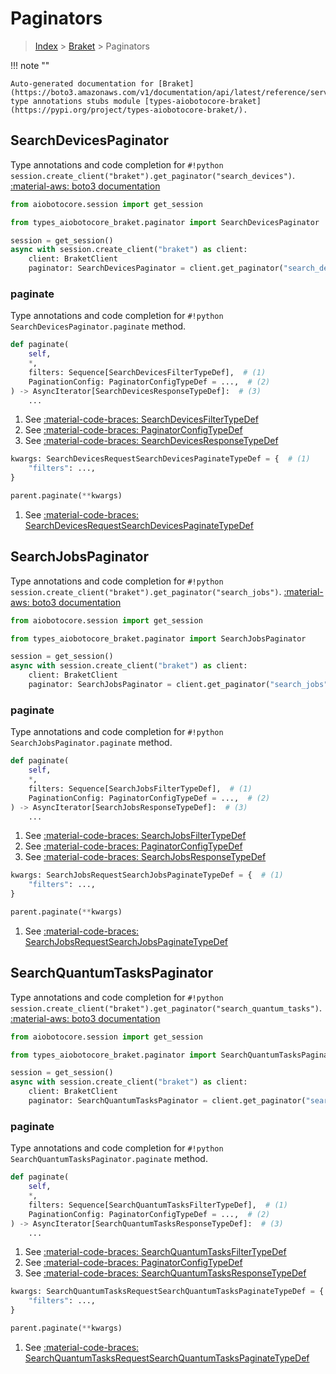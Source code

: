 # Paginators

> [Index](../README.md) > [Braket](./README.md) > Paginators

!!! note ""

    Auto-generated documentation for [Braket](https://boto3.amazonaws.com/v1/documentation/api/latest/reference/services/braket.html#Braket)
    type annotations stubs module [types-aiobotocore-braket](https://pypi.org/project/types-aiobotocore-braket/).

## SearchDevicesPaginator

Type annotations and code completion for `#!python session.create_client("braket").get_paginator("search_devices")`.
[:material-aws: boto3 documentation](https://boto3.amazonaws.com/v1/documentation/api/latest/reference/services/braket.html#Braket.Paginator.SearchDevices)

```python title="Usage example"
from aiobotocore.session import get_session

from types_aiobotocore_braket.paginator import SearchDevicesPaginator

session = get_session()
async with session.create_client("braket") as client:
    client: BraketClient
    paginator: SearchDevicesPaginator = client.get_paginator("search_devices")
```


### paginate

Type annotations and code completion for `#!python SearchDevicesPaginator.paginate` method.

```python title="Method definition"
def paginate(
    self,
    *,
    filters: Sequence[SearchDevicesFilterTypeDef],  # (1)
    PaginationConfig: PaginatorConfigTypeDef = ...,  # (2)
) -> AsyncIterator[SearchDevicesResponseTypeDef]:  # (3)
    ...
```

1. See [:material-code-braces: SearchDevicesFilterTypeDef](./type_defs.md#searchdevicesfiltertypedef) 
2. See [:material-code-braces: PaginatorConfigTypeDef](./type_defs.md#paginatorconfigtypedef) 
3. See [:material-code-braces: SearchDevicesResponseTypeDef](./type_defs.md#searchdevicesresponsetypedef) 


```python title="Usage example with kwargs"
kwargs: SearchDevicesRequestSearchDevicesPaginateTypeDef = {  # (1)
    "filters": ...,
}

parent.paginate(**kwargs)
```

1. See [:material-code-braces: SearchDevicesRequestSearchDevicesPaginateTypeDef](./type_defs.md#searchdevicesrequestsearchdevicespaginatetypedef) 
## SearchJobsPaginator

Type annotations and code completion for `#!python session.create_client("braket").get_paginator("search_jobs")`.
[:material-aws: boto3 documentation](https://boto3.amazonaws.com/v1/documentation/api/latest/reference/services/braket.html#Braket.Paginator.SearchJobs)

```python title="Usage example"
from aiobotocore.session import get_session

from types_aiobotocore_braket.paginator import SearchJobsPaginator

session = get_session()
async with session.create_client("braket") as client:
    client: BraketClient
    paginator: SearchJobsPaginator = client.get_paginator("search_jobs")
```


### paginate

Type annotations and code completion for `#!python SearchJobsPaginator.paginate` method.

```python title="Method definition"
def paginate(
    self,
    *,
    filters: Sequence[SearchJobsFilterTypeDef],  # (1)
    PaginationConfig: PaginatorConfigTypeDef = ...,  # (2)
) -> AsyncIterator[SearchJobsResponseTypeDef]:  # (3)
    ...
```

1. See [:material-code-braces: SearchJobsFilterTypeDef](./type_defs.md#searchjobsfiltertypedef) 
2. See [:material-code-braces: PaginatorConfigTypeDef](./type_defs.md#paginatorconfigtypedef) 
3. See [:material-code-braces: SearchJobsResponseTypeDef](./type_defs.md#searchjobsresponsetypedef) 


```python title="Usage example with kwargs"
kwargs: SearchJobsRequestSearchJobsPaginateTypeDef = {  # (1)
    "filters": ...,
}

parent.paginate(**kwargs)
```

1. See [:material-code-braces: SearchJobsRequestSearchJobsPaginateTypeDef](./type_defs.md#searchjobsrequestsearchjobspaginatetypedef) 
## SearchQuantumTasksPaginator

Type annotations and code completion for `#!python session.create_client("braket").get_paginator("search_quantum_tasks")`.
[:material-aws: boto3 documentation](https://boto3.amazonaws.com/v1/documentation/api/latest/reference/services/braket.html#Braket.Paginator.SearchQuantumTasks)

```python title="Usage example"
from aiobotocore.session import get_session

from types_aiobotocore_braket.paginator import SearchQuantumTasksPaginator

session = get_session()
async with session.create_client("braket") as client:
    client: BraketClient
    paginator: SearchQuantumTasksPaginator = client.get_paginator("search_quantum_tasks")
```


### paginate

Type annotations and code completion for `#!python SearchQuantumTasksPaginator.paginate` method.

```python title="Method definition"
def paginate(
    self,
    *,
    filters: Sequence[SearchQuantumTasksFilterTypeDef],  # (1)
    PaginationConfig: PaginatorConfigTypeDef = ...,  # (2)
) -> AsyncIterator[SearchQuantumTasksResponseTypeDef]:  # (3)
    ...
```

1. See [:material-code-braces: SearchQuantumTasksFilterTypeDef](./type_defs.md#searchquantumtasksfiltertypedef) 
2. See [:material-code-braces: PaginatorConfigTypeDef](./type_defs.md#paginatorconfigtypedef) 
3. See [:material-code-braces: SearchQuantumTasksResponseTypeDef](./type_defs.md#searchquantumtasksresponsetypedef) 


```python title="Usage example with kwargs"
kwargs: SearchQuantumTasksRequestSearchQuantumTasksPaginateTypeDef = {  # (1)
    "filters": ...,
}

parent.paginate(**kwargs)
```

1. See [:material-code-braces: SearchQuantumTasksRequestSearchQuantumTasksPaginateTypeDef](./type_defs.md#searchquantumtasksrequestsearchquantumtaskspaginatetypedef) 
